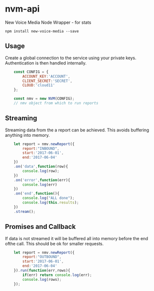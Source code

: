 # nvm-api
New Voice Media Node Wrapper - for stats


``` npm install new-voice-media --save ```

## Usage

Create a global connection to the service using your private keys. Authentication is then handled internally.

```javascript
	const CONFIG = {
		ACCOUNT_KEY:'ACCOUNT',
		CLIENT_SECRET:'SECRET',
		CLOUD:'cloud11'
	};

	const nmv = new NVM(CONFIG);
	// nmv object from which to run reports

```


## Streaming
Streaming data from the a report can be achieved. This avoids buffering anything into memory.
```javascript
	let report = nmv.newReport({
		report:"INBOUND",
		start:'2017-06-01',
		end:'2017-06-04'
	})
	.on('data',function(row){
		console.log(row);
	})
	.on('error',function(err){
		console.log(err)
	})
	.on('end',function(){
		console.log("ALL done");
		console.log(this.results);
	})
	.stream();
```


## Promises and Callback
If data is not streamed it will be buffered all into memory before the end ofthe call. This should be ok for smaller requests.

```javascript
	let report = nmv.newReport({
		report:"OUTBOUND",
		start:'2017-06-01',
		end:'2017-06-04'
	}).run(function(err,rows){
		if(err) return console.log(err);
		console.log(rows);
	});
```
